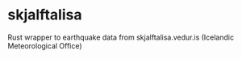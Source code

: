 # skjalftalisa
Rust wrapper to earthquake data from skjalftalisa.vedur.is (Icelandic Meteorological Office)
